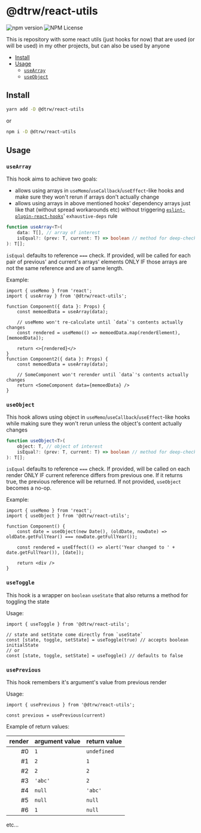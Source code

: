 # @dtrw/react-utils

![npm version](https://badge.fury.io/js/@dtrw%2Freact-utils.svg)
![NPM License](https://img.shields.io/npm/l/@dtrw/react-utils)

This is repository with some react utils (just hooks for now) that are used (or will be used) in my other projects, but can also be used by anyone

- [Install](#install)
- [Usage](#usage)
  + [`useArray`](#-usearray-)
  + [`useObject`](#-useobject-)

## Install

```bash
yarn add -D @dtrw/react-utils
```

or

```bash
npm i -D @dtrw/react-utils
```

## Usage

### `useArray`

This hook aims to achieve two goals:

- allows using arrays in `useMemo`/`useCallback`/`useEffect`-like hooks and make sure they won't rerun if arrays don't actually change
- allows using arrays in above mentioned hooks' dependency arrays just like that (without spread workarounds etc) without triggering [`eslint-plugin-react-hooks`](https://www.npmjs.com/package/eslint-plugin-react-hooks)' `exhaustive-deps` rule

```ts
function useArray<T>(
    data: T[], // array of interest
    isEqual?: (prev: T, current: T) => boolean // method for deep-checking if any of elements changed or not
): T[];
```

`isEqual` defaults to reference `===` check. If provided, will be called for each pair of previous' and current's arrays' elements ONLY IF those arrays are not the same reference and are of same length.

Example:

```tsx
import { useMemo } from 'react';
import { useArray } from '@dtrw/react-utils';

function Component({ data }: Props) {
    const memoedData = useArray(data);

    // useMemo won't re-calculate until `data`'s contents actually changes
    const rendered = useMemo(() => memoedData.map(renderElement), [memoedData]);

    return <>{rendered}</>
}
function Component2({ data }: Props) {
    const memoedData = useArray(data);

    // SomeComponent won't rerender until `data`'s contents actually changes
    return <SomeComponent data={memoedData} />
}
```

### `useObject`

This hook allows using object in `useMemo`/`useCallback`/`useEffect`-like hooks while making sure they won't rerun unless the object's content actually changes

```ts
function useObject<T>(
    object: T, // object of interest
    isEqual?: (prev: T, current: T) => boolean // method for deep-checking if object actually changed
): T[];
```

`isEqual` defaults to reference `===` check. If provided, will be called on each render ONLY IF current reference differs from previous one. If it returns true, the previous reference will be returned. If not provided, `useObject` becomes a no-op.

Example:

```tsx
import { useMemo } from 'react';
import { useObject } from '@dtrw/react-utils';

function Component() {
    const date = useObject(new Date(), (oldDate, nowDate) => oldDate.getFullYear() === nowDate.getFullYear());

    const rendered = useEffect(() => alert('Year changed to ' + date.getFullYear()), [date]);

    return <div />
}
```

### `useToggle`

This hook is a wrapper on `boolean` `useState` that also returns a method for toggling the state

Usage:

```tsx
import { useToggle } from '@dtrw/react-utils';

// state and setState come directly from `useState`
const [state, toggle, setState] = useToggle(true) // accepts boolean initialState
// or
const [state, toggle, setState] = useToggle() // defaults to false
```

### `usePrevious`

This hook remembers it's argument's value from previous render

Usage:

```tsx
import { usePrevious } from '@dtrw/react-utils';

const previous = usePrevious(current)
```

Example of return values:

render | argument value | return value
------:|----------------|--------------
\#0 | `1` | `undefined`
\#1 | `2` | `1`
\#2 | `2` | `2`
\#3 | `'abc'` | `2`
\#4 | `null` | `'abc'`
\#5 | `null` | `null`
\#6 | `1` | `null`

etc...
